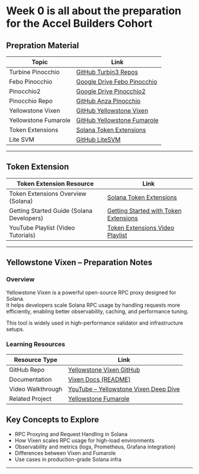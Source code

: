 # Week 0 is all about the preparation for the Accel Builders Cohort 

## Prepration Material

| Topic                   | Link                                                                                     |
|-------------------------|------------------------------------------------------------------------------------------|
| Turbine Pinocchio       | [GitHub Turbin3 Repos](https://github.com/orgs/Turbin3/repositories)                    |
| Febo Pinocchio          | [Google Drive Febo Pinocchio](https://drive.google.com/file/d/112HnPyoiU1OdT8Oymoi1nSnLPVpx73aa/view?usp=sharing) |
| Pinocchio2              | [Google Drive Pinocchio2](https://drive.google.com/file/d/1mWt4PtWTBc66BzAUCVYhYdDGDNpWX9D4/view) |
| Pinocchio Repo          | [GitHub Anza Pinocchio](https://github.com/anza-xyz/pinocchio)                          |
| Yellowstone Vixen       | [GitHub Yellowstone Vixen](https://github.com/rpcpool/yellowstone-vixen)                |
| Yellowstone Fumarole    | [GitHub Yellowstone Fumarole](https://github.com/rpcpool/yellowstone-fumarole/tree/65dc0e6ff823b133811c485ee1c8ea6b26902fe8) |
| Token Extensions        | [Solana Token Extensions](https://solana.com/solutions/token-extensions)                 |
| Lite SVM                | [GitHub LiteSVM](https://github.com/LiteSVM/litesvm)                                    |

---

## Token Extension
| Token Extension Resource                    | Link                                                                                                           |
|---------------------------------------------|-------------------------------------------------------------------------------------------------------         |
| Token Extensions Overview (Solana)          |  [Solana Token Extensions](https://solana.com/solutions/token-extensions)                                       |
| Getting Started Guide (Solana Developers)   | [Getting Started with Token Extensions](https://solana.com/developers/guides/token-extensions/getting-started) |
| YouTube Playlist (Video Tutorials)          | [Token Extensions Video Playlist](https://www.youtube.com/playlist?list=PLilwLeBwGuK6imBuGLSLmzMEyj6yVHGDO)    |

---
## Yellowstone Vixen – Preparation Notes

### Overview
Yellowstone Vixen is a powerful open-source RPC proxy designed for Solana.  
It helps developers scale Solana RPC usage by handling requests more efficiently, enabling better observability, caching, and performance tuning.  

This tool is widely used in high-performance validator and infrastructure setups.  

### Learning Resources  

| Resource Type       | Link                                                                                         |
|---------------------|----------------------------------------------------------------------------------------------|
| GitHub Repo         | [Yellowstone Vixen GitHub](https://github.com/rpcpool/yellowstone-vixen)                     |
| Documentation       | [Vixen Docs (README)](https://github.com/rpcpool/yellowstone-vixen/blob/main/README.md)      |
| Video Walkthrough   | [YouTube – Yellowstone Vixen Deep Dive](https://www.youtube.com/watch?v=8vh38ky_69U)         |
| Related Project     | [Yellowstone Fumarole](https://github.com/rpcpool/yellowstone-fumarole)                      |

## Key Concepts to Explore
- RPC Proxying and Request Handling in Solana  
- How Vixen scales RPC usage for high-load environments  
- Observability and metrics (logs, Prometheus, Grafana integration)  
- Differences between Vixen and Fumarole  
- Use cases in production-grade Solana infra  

---
